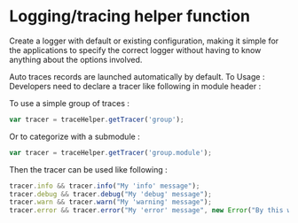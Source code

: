 # Logging/tracing helper function  
Create a logger with default or existing configuration, making it simple for the applications to
specify the correct logger without having to know anything about the options involved.

Auto traces records are launched automatically by default. To 
Usage : Developers need to declare a tracer like following in module header :  

To use a simple group of traces :  

``` javascript
var tracer = traceHelper.getTracer('group');  
```

Or to categorize with a submodule :  

``` javascript
var tracer = traceHelper.getTracer('group.module');  
```

Then the tracer can be used like following :  

``` javascript
tracer.info && tracer.info("My 'info' message");  
tracer.debug && tracer.debug("My 'debug' message");  
tracer.warn && tracer.warn("My 'warning' message");  
tracer.error && tracer.error("My 'error' message", new Error("By this way I will embed the stack in the trace"));  
```

